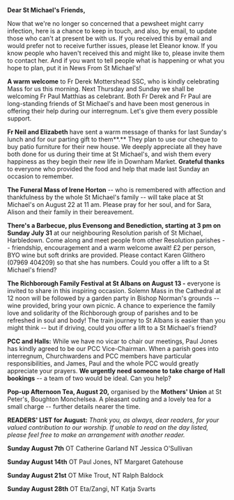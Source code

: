 
**Dear St Michael\'s Friends,**

Now that we\'re no longer so concerned that a pewsheet might carry
infection, here is a chance to keep in touch, and also, by email, to
update those who can\'t at present be with us. If you received this by
email and would prefer not to receive further issues, please let Eleanor
know. If you know people who haven\'t received this and might like to,
please invite them to contact her. And if you want to tell people what
is happening or what you hope to plan, put it in News From St
Michael\'s!

**A warm welcome** to Fr Derek Mottershead SSC, who is kindly
celebrating Mass for us this morning. Next Thursday and Sunday we shall
be welcoming Fr Paul Matthias as celebrant. Both Fr Derek and Fr Paul
are long-standing friends of St Michael\'s and have been most generous
in offering their help during our interregnum. Let\'s give them every
possible support.

**Fr Neil and Elizabeth** have sent a warm message of thanks for last
Sunday\'s lunch and for our parting gift to them**.** They plan to use
our cheque to buy patio furniture for their new house. We deeply
appreciate all they have both done for us during their time at St
Michael\'s, and wish them every happiness as they begin their new life
in Downham Market. **Grateful thanks** to everyone who provided the food
and help that made last Sunday an occasion to remember.

**The Funeral Mass of Irene Horton** -- who is remembered with affection
and thankfulness by the whole St Michael\'s family -- will take place at
St Michael\'s on August 22 at 11 am. Please pray for her soul, and for
Sara, Alison and their family in their bereavement.

**There\'s a Barbecue, plus Evensong and Benediction, starting at 3 pm
on Sunday July 31** at our neighbouring Resolution parish of St Michael,
Harbledown. Come along and meet people from other Resolution parishes --
friendship, encouragement and a warm welcome await! £2 per person, BYO
wine but soft drinks are provided. Please contact Karen Glithero (07969
404209) so that she has numbers. Could you offer a lift to a St
Michael\'s friend?

**The Richborough Family Festival at St Albans on August 13 -** everyone
is invited to share in this inspiring occasion. Solemn Mass in the
Cathedral at 12 noon will be followed by a garden party in Bishop
Norman\'s grounds -- wine provided, bring your own picnic. A chance to
experience the family love and solidarity of the Richborough group of
parishes and to be refreshed in soul and body! The train journey to St
Albans is easier than you might think -- but if driving, could you offer
a lift to a St Michael\'s friend?

**PCC and Halls:** While we have no vicar to chair our meetings, Paul
Jones has kindly agreed to be our PCC Vice-Chairman. When a parish goes
into interregnum, Churchwardens and PCC members have particular
responsibilities, and James, Paul and the whole PCC would greatly
appreciate your prayers. **We urgently need someone to take charge of
Hall bookings** -- a team of two would be ideal. Can you help?

**Pop-up Afternoon Tea, August 20,** organised by the **Mothers\'
Union** at St Peter\'s, Boughton Monchelsea. A pleasant outing and a
lovely tea for a small charge -- further details nearer the time.

**READERS\' LIST for August:** *Thank you, as always, dear readers, for
your valued contribution to our worship. If unable to read on the day
listed, please feel free to make an arrangement with another reader.*

**Sunday August 7th** OT Catherine Garland NT Jessica O\'Sullivan

**Sunday August 14th** OT Paul Jones, NT Margaret Gatehouse

**Sunday August 21st** OT Mike Trout, NT Ralph Baldock

**Sunday August 28th** OT Eta/Zangi, NT Katja Svarts

